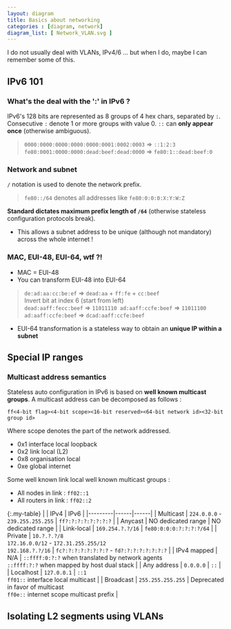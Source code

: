 ```yaml
---
layout: diagram
title: Basics about networking
categories : [diagram, network]
diagram_list: [ Network_VLAN.svg ]
---
```


I do not usually deal with VLANs, IPv4/6 ... but when I do, maybe I can remember some of this.

## IPv6 101

### What's the deal with the ':' in IPv6 ?

IPv6's 128 bits are represented as 8 groups of 4 hex chars, separated by `:`.
Consecutive `:` denote 1 or more groups with value 0. `::` can **only appear once** (otherwise ambiguous).
> `0000:0000:0000:0000:0000:0001:0002:0003` => `::1:2:3`  
> `fe80:0001:0000:0000:dead:beef:dead:0000` => `fe80:1::dead:beef:0`

### Network and subnet

`/` notation is used to denote the network prefix.
> `fe80::/64` denotes all addresses like `fe80:0:0:0:X:Y:W:Z`

**Standard dictates maximum prefix length of `/64`** (otherwise stateless configuration protocols break).
* This allows a subnet address to be unique (although not mandatory) across the whole internet !

### MAC, EUI-48, EUI-64, wtf ?!

* MAC = EUI-48
* You can transform EUI-48 into EUI-64
> `de:ad:aa:cc:be:ef` => `dead:aa` + `ff:fe` + `cc:beef`  
> Invert bit at index 6 (start from left)  
> `dead:aaff:fecc:beef` => `11011110 ad:aaff:ccfe:beef` => `11011100 ad:aaff:ccfe:beef` => `dcad:aaff:ccfe:beef`
* EUI-64 transformation is a stateless way to obtain an **unique IP within a subnet**

## Special IP ranges

### Multicast address semantics

Stateless auto configuration in IPv6 is based on **well known multicast groups**.
A multicast address can be decomposed as follows :

```
ff<4-bit flag><4-bit scope><16-bit reserved><64-bit network id><32-bit group id>
```

Where scope denotes the part of the network addressed.
* 0x1 interface local loopback
* 0x2 link local (L2)
* 0x8 organisation local
* 0xe global internet

Some well known link local well known multicast groups :
* All nodes in link : `ff02::1`
* All routers in link : `ff02::2`

{:.my-table}
|         | IPv4 | IPv6 |
|---------|------|------|
| Multicast | `224.0.0.0` - `239.255.255.255` | `ff?:?:?:?:?:?:?:?` |
| Anycast | NO dedicated range | NO dedicated range |
| Link-local | `169.254.?.?/16` | `fe80:0:0:0:?:?:?:?/64` |
| Private | `10.?.?.?/8`<br/>`172.16.0.0/12` - `172.31.255.255/12`<br/>`192.168.?.?/16` | `fc?:?:?:?:?:?:?:?` - `fd?:?:?:?:?:?:?:?` |
| IPv4 mapped | N/A | `::ffff:0:?:?` when translated by network agents<br/>`::ffff:?:?` when mapped by host dual stack |
| Any address | `0.0.0.0` | `::` |
| Localhost | `127.0.0.1` | `::1`<br/>`ff01::` interface local multicast |
| Broadcast | `255.255.255.255` | Deprecated in favor of multicast<br/>`ff0e::` internet scope multicast prefix |

## Isolating L2 segments using VLANs
